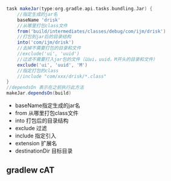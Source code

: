 ```groovy
task makeJar(type:org.gradle.api.tasks.bundling.Jar) {
    //指定生成的jar名
    baseName 'drisk'
    //从哪里打包class文件
    from('build/intermediates/classes/debug/com/ijm/drisk')
    //打包到jar后的目录结构
    into('com/ijm/drisk')
    //去掉不需要打包的目录和文件
    //exclude('ui', 'uuid')
    //过滤不需要打入jar包的文件（以ui，uuid，M开头的目录和文件）
    exclude('ui', 'uuid', 'M')
    //指定打包的class
    //include "com/xxx/drisk/*.class"
}
//dependsOn 表示在之前执行此方法
makeJar.dependsOn(build)
```

- baseName指定生成的jar名
- from 从哪里打包class文件
- into 打包后的目录结构
- exclude 过滤
- include  指定引入
- extension  扩展名
- destinationDir  目标目录

## gradlew cAT